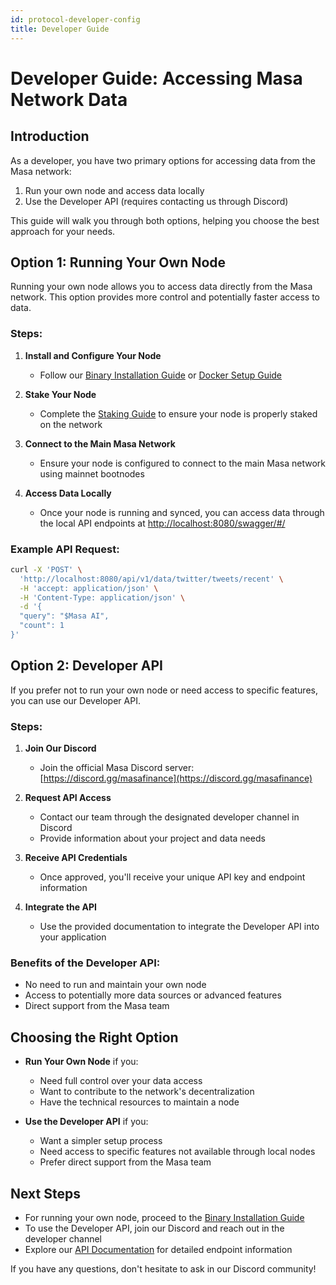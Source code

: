 ```yaml
---
id: protocol-developer-config
title: Developer Guide
---
```


# Developer Guide: Accessing Masa Network Data

## Introduction

As a developer, you have two primary options for accessing data from the Masa network:

1. Run your own node and access data locally
2. Use the Developer API (requires contacting us through Discord)

This guide will walk you through both options, helping you choose the best approach for your needs.

## Option 1: Running Your Own Node

Running your own node allows you to access data directly from the Masa network. This option provides more control and potentially faster access to data.

### Steps:

1. **Install and Configure Your Node**
   - Follow our [Binary Installation Guide](/docs/masa-protocol/protocol-binary-installation.md) or [Docker Setup Guide](/docs/masa-protocol/protocol-docker-setup.md)

2. **Stake Your Node**
   - Complete the [Staking Guide](/docs/masa-protocol/protocol-staking-guide.md) to ensure your node is properly staked on the network

3. **Connect to the Main Masa Network**
   - Ensure your node is configured to connect to the main Masa network using mainnet bootnodes

4. **Access Data Locally**
   - Once your node is running and synced, you can access data through the local API endpoints at [http://localhost:8080/swagger/#/](http://localhost:8080/swagger/#/)

### Example API Request:

```bash
curl -X 'POST' \
  'http://localhost:8080/api/v1/data/twitter/tweets/recent' \
  -H 'accept: application/json' \
  -H 'Content-Type: application/json' \
  -d '{
  "query": "$Masa AI",
  "count": 1
}'
```

## Option 2: Developer API

If you prefer not to run your own node or need access to specific features, you can use our Developer API.
### Steps:

1. **Join Our Discord**
   - Join the official Masa Discord server: [https://discord.gg/masafinance](https://discord.gg/masafinance)

2. **Request API Access**
   - Contact our team through the designated developer channel in Discord
   - Provide information about your project and data needs

3. **Receive API Credentials**
   - Once approved, you'll receive your unique API key and endpoint information

4. **Integrate the API**
   - Use the provided documentation to integrate the Developer API into your application

### Benefits of the Developer API:
- No need to run and maintain your own node
- Access to potentially more data sources or advanced features
- Direct support from the Masa team

## Choosing the Right Option

- **Run Your Own Node** if you:
  - Need full control over your data access
  - Want to contribute to the network's decentralization
  - Have the technical resources to maintain a node

- **Use the Developer API** if you:
  - Want a simpler setup process
  - Need access to specific features not available through local nodes
  - Prefer direct support from the Masa team

## Next Steps

- For running your own node, proceed to the [Binary Installation Guide](/docs/masa-protocol/protocol-binary-installation.md)
- To use the Developer API, join our Discord and reach out in the developer channel
- Explore our [API Documentation](/docs/masa-protocol/api-documentation.md) for detailed endpoint information

If you have any questions, don't hesitate to ask in our Discord community!